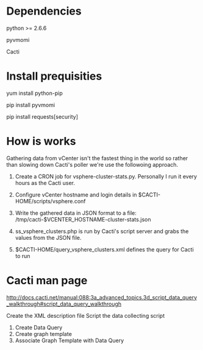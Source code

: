 

Dependencies
===========
python >= 2.6.6

pyvmomi

Cacti


Install prequisities
====================
yum install python-pip

pip install pyvmomi

pip install requests[security]

How is works
===========
Gathering data from vCenter isn't the fastest thing in the world so rather than slowing down Cacti's poller we're use the followoing approach.

1. Create a CRON job for vsphere-cluster-stats.py. Personally I run it every hours as the Cacti user.

2. Configure vCenter hostname and login details in $CACTI-HOME/scripts/vsphere.conf

3. Write the gathered data in JSON format to a file: /tmp/cacti-$VCENTER_HOSTNAME-cluster-stats.json

4. ss_vsphere_clusters.php is run by Cacti's script server and grabs the values from the JSON file. 

5. $CACTI-HOME/query_vsphere_clusters.xml defines the query for Cacti to run


Cacti man page
==============
http://docs.cacti.net/manual:088:3a_advanced_topics.3d_script_data_query_walkthrough#script_data_query_walkthrough

Create the XML description file
Script the data collecting script

1. Create Data Query
2. Create graph template
3. Associate Graph Template with Data Query
